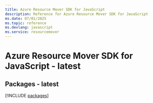 ```yaml
---
title: Azure Resource Mover SDK for JavaScript
description: Reference for Azure Resource Mover SDK for JavaScript
ms.date: 07/01/2025
ms.topic: reference
ms.devlang: javascript
ms.service: resourcemover
---
```

# Azure Resource Mover SDK for JavaScript - latest
## Packages - latest
[!INCLUDE [packages](resource-mover-index.md)]